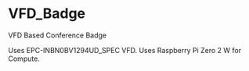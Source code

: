 # VFD_Badge
VFD Based Conference Badge

Uses EPC-INBN0BV1294UD_SPEC VFD. Uses Raspberry Pi Zero 2 W for Compute.
